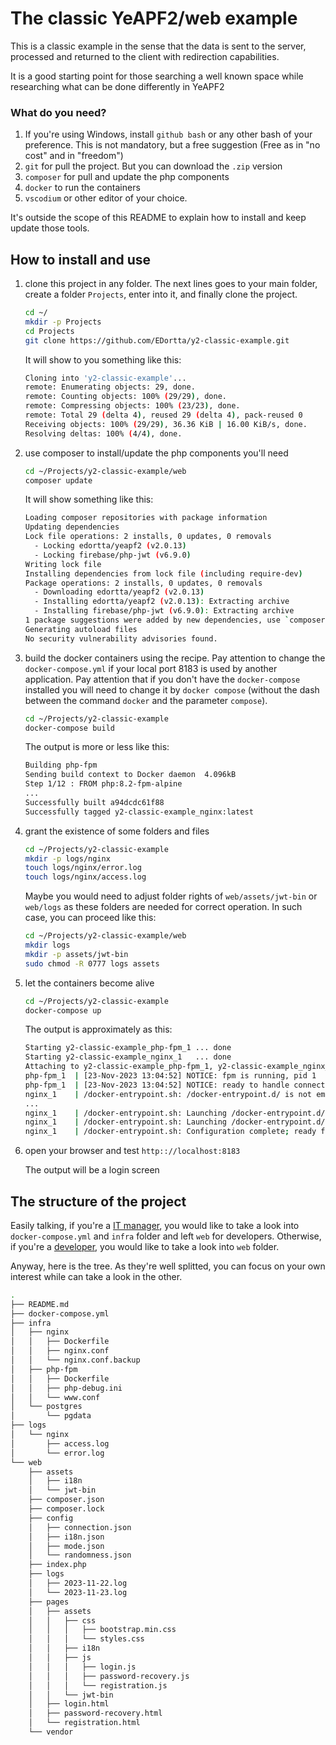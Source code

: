 # The classic YeAPF2/web example

This is a classic example in the sense that the data is sent to the server, processed and returned to the client with redirection capabilities.

It is a good starting point for those searching a well known space while researching what can be done differently in YeAPF2

### What do you need?

1. If you're using Windows, install `github bash` or any other bash of your preference. This is not mandatory, but a free suggestion (Free as in "no cost" and in "freedom")
2. `git` for pull the project. But you can download the `.zip` version
3. `composer` for pull and update the php components
4. `docker` to run the containers
5. `vscodium` or other editor of your choice.

It's outside the scope of this README to explain how to install and keep update those tools.

## How to install and use

1. clone this project in any folder. The next lines goes to your main folder, create a folder `Projects`, enter into it, and finally clone the project.

   ```bash
   cd ~/
   mkdir -p Projects
   cd Projects
   git clone https://github.com/EDortta/y2-classic-example.git
   ```

   It will show to you something like this:

   ```bash
   Cloning into 'y2-classic-example'...
   remote: Enumerating objects: 29, done.
   remote: Counting objects: 100% (29/29), done.
   remote: Compressing objects: 100% (23/23), done.
   remote: Total 29 (delta 4), reused 29 (delta 4), pack-reused 0
   Receiving objects: 100% (29/29), 36.36 KiB | 16.00 KiB/s, done.
   Resolving deltas: 100% (4/4), done.
   ```
2. use composer to install/update the php components you'll need

   ```bash
   cd ~/Projects/y2-classic-example/web
   composer update
   ```

   It will show something like this:

   ```bash
   Loading composer repositories with package information
   Updating dependencies
   Lock file operations: 2 installs, 0 updates, 0 removals
     - Locking edortta/yeapf2 (v2.0.13)
     - Locking firebase/php-jwt (v6.9.0)
   Writing lock file
   Installing dependencies from lock file (including require-dev)
   Package operations: 2 installs, 0 updates, 0 removals
     - Downloading edortta/yeapf2 (v2.0.13)
     - Installing edortta/yeapf2 (v2.0.13): Extracting archive
     - Installing firebase/php-jwt (v6.9.0): Extracting archive
   1 package suggestions were added by new dependencies, use `composer suggest` to see details.
   Generating autoload files
   No security vulnerability advisories found.
   
   ```
3. build the docker containers using the recipe. Pay attention to change the `docker-compose.yml` if your local port 8183 is used by another application. Pay attention that if you don't have the `docker-compose` installed you will need to change it by `docker compose` (without the dash between the command `docker` and the parameter `compose`).

   ```bash
   cd ~/Projects/y2-classic-example
   docker-compose build
   ```

   The output is more or less like this:

   ```bash
   Building php-fpm
   Sending build context to Docker daemon  4.096kB
   Step 1/12 : FROM php:8.2-fpm-alpine
   ...
   Successfully built a94dcdc61f88
   Successfully tagged y2-classic-example_nginx:latest
   ```
4. grant the existence of some folders and files

   ```bash
   cd ~/Projects/y2-classic-example
   mkdir -p logs/nginx
   touch logs/nginx/error.log
   touch logs/nginx/access.log
   ```

   Maybe you would need to adjust folder rights of `web/assets/jwt-bin` or `web/logs` as these folders are needed for correct operation. In such case, you can proceed like this:
   ```bash
   cd ~/Projects/y2-classic-example/web
   mkdir logs
   mkdir -p assets/jwt-bin
   sudo chmod -R 0777 logs assets
   ```
   
5. let the containers become alive

   ```bash
   cd ~/Projects/y2-classic-example
   docker-compose up
   ```

   The output is approximately as this:

   ```bash
   Starting y2-classic-example_php-fpm_1 ... done
   Starting y2-classic-example_nginx_1   ... done
   Attaching to y2-classic-example_php-fpm_1, y2-classic-example_nginx_1
   php-fpm_1  | [23-Nov-2023 13:04:52] NOTICE: fpm is running, pid 1
   php-fpm_1  | [23-Nov-2023 13:04:52] NOTICE: ready to handle connections
   nginx_1    | /docker-entrypoint.sh: /docker-entrypoint.d/ is not empty, will attempt to perform configuration
   ...
   nginx_1    | /docker-entrypoint.sh: Launching /docker-entrypoint.d/20-envsubst-on-templates.sh
   nginx_1    | /docker-entrypoint.sh: Launching /docker-entrypoint.d/30-tune-worker-processes.sh
   nginx_1    | /docker-entrypoint.sh: Configuration complete; ready for start up
   
   ```
6. open your browser and test `http:://localhost:8183`

   The output will be a login screen

## The structure of the project

Easily talking, if you're a [IT manager](docs/operation.md), you would like to take a look into `docker-compose.yml` and `infra` folder and left `web` for developers.
Otherwise, if you're a [developer](docs/developer.md), you would like to take a look into `web` folder.

Anyway, here is the tree. As they're well splitted, you can focus on your own interest while can take a look in the other. 

```bash
.
├── README.md
├── docker-compose.yml
├── infra
│   ├── nginx
│   │   ├── Dockerfile
│   │   ├── nginx.conf
│   │   └── nginx.conf.backup
│   ├── php-fpm
│   │   ├── Dockerfile
│   │   ├── php-debug.ini
│   │   └── www.conf
│   └── postgres
│       └── pgdata
├── logs
│   └── nginx
│       ├── access.log
│       └── error.log
└── web
    ├── assets
    │   ├── i18n
    │   └── jwt-bin
    ├── composer.json
    ├── composer.lock
    ├── config
    │   ├── connection.json
    │   ├── i18n.json
    │   ├── mode.json
    │   └── randomness.json
    ├── index.php
    ├── logs
    │   ├── 2023-11-22.log
    │   └── 2023-11-23.log
    ├── pages
    │   ├── assets
    │   │   ├── css
    │   │   │   ├── bootstrap.min.css
    │   │   │   └── styles.css
    │   │   ├── i18n
    │   │   ├── js
    │   │   │   ├── login.js
    │   │   │   ├── password-recovery.js
    │   │   │   └── registration.js
    │   │   └── jwt-bin
    │   ├── login.html
    │   ├── password-recovery.html
    │   └── registration.html    
    └── vendor
```
